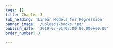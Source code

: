 ```yaml
---
tags: []
title: Chapter 3
sub_heading: 'Linear Models for Regression'
banner_image: '/uploads/books.jpg'
publish_date: '2019-07-01T03:00:00.000+00:00'
order_number: 3

---
```

